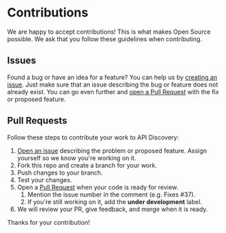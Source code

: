 # Contributions

We are happy to accept contributions! This is what makes Open Source possible. We ask
that you follow these guidelines when contributing.

## Issues
Found a bug or have an idea for a feature? You can help us by [creating an issue](https://github.com/teckro/k8s-token/issues).
Just make sure that an issue describing the bug or feature does not already exist. You can go even further and
[open a Pull Request](https://github.com/teckro/k8s-token/pulls) with the fix or proposed feature.

## Pull Requests
Follow these steps to contribute your work to API Discovery:

1. [Open an issue](https://github.com/teckro/k8s-token/issues) describing the problem or proposed feature. Assign yourself so we know you're working on it.
1. Fork this repo and create a branch for your work.
1. Push changes to your branch.
1. Test your changes.
1. Open a [Pull Request](https://github.com/teckro/k8s-token/pulls) when your code is ready for review.
    1. Mention the issue number in the comment (e.g. Fixes #37).
    1. If you're still working on it, add the **under development** label.
1. We will review your PR, give feedback, and merge when it is ready.

Thanks for your contribution!

